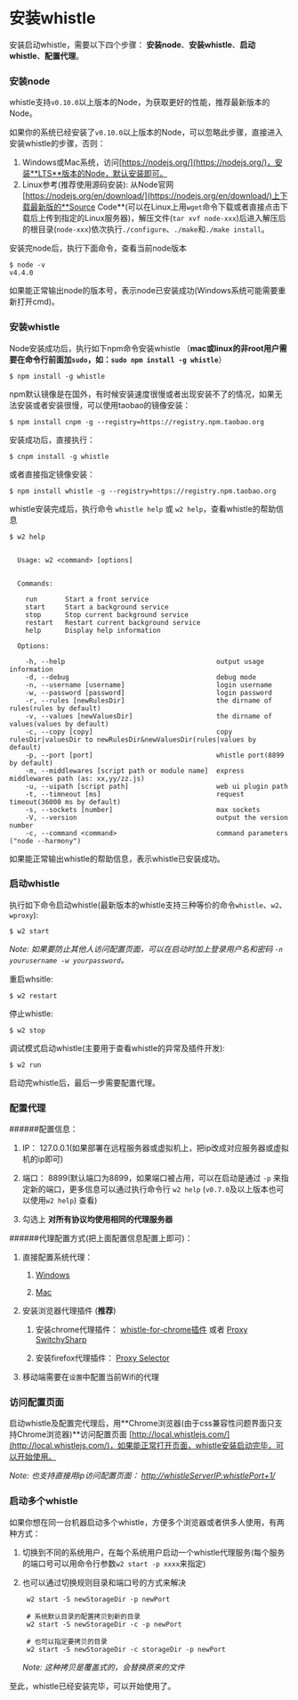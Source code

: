 # 安装whistle
安装启动whistle，需要以下四个步骤： **安装node**、**安装whistle**、**启动whistle**、**配置代理**。

### 安装node

whistle支持`v0.10.0`以上版本的Node，为获取更好的性能，推荐最新版本的Node。

如果你的系统已经安装了`v0.10.0`以上版本的Node，可以忽略此步骤，直接进入安装whistle的步骤，否则：

1. Windows或Mac系统，访问[https://nodejs.org/](https://nodejs.org/)，安装**LTS**版本的Node，默认安装即可。
2. Linux参考(推荐使用源码安装): 从Node官网[https://nodejs.org/en/download/](https://nodejs.org/en/download/)上下载最新版的**Source Code**(可以在Linux上用`wget`命令下载或者直接点击下载后上传到指定的Linux服务器)，解压文件(`tar xvf node-xxx`)后进入解压后的根目录(`node-xxx`)依次执行`./configure`、`./make`和`./make install`。


安装完node后，执行下面命令，查看当前node版本

	$ node -v
	v4.4.0

如果能正常输出node的版本号，表示node已安装成功(Windows系统可能需要重新打开cmd)。

### 安装whistle

Node安装成功后，执行如下npm命令安装whistle （**mac或linux的非root用户需要在命令行前面加`sudo`，如：`sudo npm install -g whistle`**）

	$ npm install -g whistle
	
	
	
npm默认镜像是在国外，有时候安装速度很慢或者出现安装不了的情况，如果无法安装或者安装很慢，可以使用taobao的镜像安装：

	$ npm install cnpm -g --registry=https://registry.npm.taobao.org
	
安装成功后，直接执行：

	$ cnpm install -g whistle
	
或者直接指定镜像安装：

	$ npm install whistle -g --registry=https://registry.npm.taobao.org
	

whistle安装完成后，执行命令 `whistle help` 或 `w2 help`，查看whistle的帮助信息

	$ w2 help		

	  
	  Usage: w2 <command> [options]


	  Commands:

	    run       Start a front service
	    start     Start a background service
	    stop      Stop current background service
	    restart   Restart current background service
	    help      Display help information

	  Options:

	    -h, --help                                      output usage information
	    -d, --debug                                     debug mode
	    -n, --username [username]                       login username
	    -w, --password [password]                       login password
	    -r, --rules [newRulesDir]                       the dirname of rules(rules by default)
    	-v, --values [newValuesDir]                     the dirname of values(values by default)
    	-c, --copy [copy]                               copy rulesDir|valuesDir to newRulesDir&newValuesDir(rules|values by default)
	    -p, --port [port]                               whistle port(8899 by default)
	    -m, --middlewares [script path or module name]  express middlewares path (as: xx,yy/zz.js)
	    -u, --uipath [script path]                      web ui plugin path
	    -t, --timneout [ms]                             request timeout(36000 ms by default)
	    -s, --sockets [number]                          max sockets
	    -V, --version                                   output the version number
	    -c, --command <command>                         command parameters ("node --harmony")

	
如果能正常输出whistle的帮助信息，表示whistle已安装成功。


### 启动whistle

执行如下命令启动whistle(最新版本的whistle支持三种等价的命令`whistle`、`w2`、`wproxy`):

	$ w2 start


*Note: 如果要防止其他人访问配置页面，可以在启动时加上登录用户名和密码 `-n yourusername -w yourpassword`。*

重启whsitle:

	$ w2 restart

停止whistle:

	$ w2 stop

调试模式启动whistle(主要用于查看whistle的异常及插件开发):

	$ w2 run

启动完whistle后，最后一步需要配置代理。

### 配置代理

######配置信息：

1. IP： 127.0.0.1(如果部署在远程服务器或虚拟机上，把ip改成对应服务器或虚拟机的ip即可)

2. 端口： 8899(默认端口为8899，如果端口被占用，可以在启动是通过 `-p` 来指定新的端口，更多信息可以通过执行命令行 `w2 help` (`v0.7.0`及以上版本也可以使用`w2 help`) 查看)

3. 勾选上 **对所有协议均使用相同的代理服务器**

######代理配置方式(把上面配置信息配置上即可)：

1. 直接配置系统代理：　


	1) [Windows](http://jingyan.baidu.com/article/0aa22375866c8988cc0d648c.html) 

	2) [Mac](http://jingyan.baidu.com/article/a378c960849144b3282830dc.html)

2. 安装浏览器代理插件 (**推荐**)

	1) 安装chrome代理插件： [whistle-for-chrome插件](https://github.com/avwo/whistle-for-chrome) 或者 [Proxy SwitchySharp](https://chrome.google.com/webstore/detail/proxy-switchysharp/dpplabbmogkhghncfbfdeeokoefdjegm)

	2) 安装firefox代理插件： [Proxy Selector](https://addons.mozilla.org/zh-cn/firefox/addon/proxy-selector/)
	
3. 移动端需要在`设置`中配置当前Wifi的代理
	

### 访问配置页面
启动whistle及配置完代理后，用**Chrome浏览器(由于css兼容性问题界面只支持Chrome浏览器)**访问配置页面 [http://local.whistlejs.com/](http://local.whistlejs.com/)，如果能正常打开页面，whistle安装启动完毕，可以开始使用。

*Note: 也支持直接用ip访问配置页面： [http://whistleServerIP:whistlePort+1/](http://127.0.0.1:8900)*

### 启动多个whistle
如果你想在同一台机器启动多个whistle，方便多个浏览器或者供多人使用，有两种方式：

1. 切换到不同的系统用户，在每个系统用户启动一个whistle代理服务(每个服务的端口号可以用命令行参数`w2 start -p xxxx`来指定)
2. 也可以通过切换规则目录和端口号的方式来解决

		w2 start -S newStorageDir -p newPort
		
		# 系统默认目录的配置拷贝到新的目录
		w2 start -S newStorageDir -c -p newPort
		
		# 也可以指定要拷贝的目录
		w2 start -S newStorageDir -c storageDir -p newPort
		
	*Note: 这种拷贝是覆盖式的，会替换原来的文件*
		


至此，whistle已经安装完毕，可以开始使用了。



